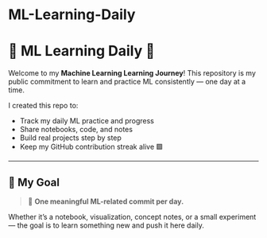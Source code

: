 # ML-Learning-Daily
# 🧠 ML Learning Daily 🚀

Welcome to my **Machine Learning Learning Journey**! This repository is my public commitment to learn and practice ML consistently — one day at a time.

I created this repo to:
- Track my daily ML practice and progress
- Share notebooks, code, and notes
- Build real projects step by step
- Keep my GitHub contribution streak alive 🟩

---

## 📅 My Goal

> 📌 **One meaningful ML-related commit per day.**

Whether it’s a notebook, visualization, concept notes, or a small experiment — the goal is to learn something new and push it here daily.



